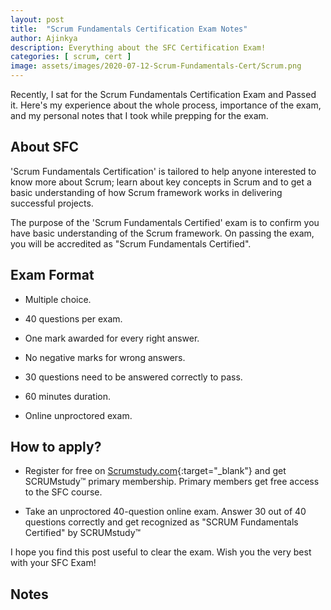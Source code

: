 ```yaml
---
layout: post
title:  "Scrum Fundamentals Certification Exam Notes"
author: Ajinkya
description: Everything about the SFC Certification Exam!
categories: [ scrum, cert ]
image: assets/images/2020-07-12-Scrum-Fundamentals-Cert/Scrum.png
---
```

Recently, I sat for the Scrum Fundamentals Certification Exam and Passed it. Here's my experience about the whole process, importance of the exam, and my personal notes that I took while prepping for the exam.

## About SFC

'Scrum Fundamentals Certification' is tailored to help anyone interested to know more about Scrum; learn about key concepts in Scrum and to get a basic understanding of how Scrum framework works in delivering successful projects.

The purpose of the 'Scrum Fundamentals Certified' exam is to confirm you have basic understanding of the Scrum framework. On passing the exam, you will be accredited as "Scrum Fundamentals Certified".


## Exam Format

+ Multiple choice.

+ 40 questions per exam.

+ One mark awarded for every right answer.

+ No negative marks for wrong answers.

+ 30 questions need to be answered correctly to pass.

+ 60 minutes duration.

+ Online unproctored exam.


## How to apply?

+ Register for free on [Scrumstudy.com](https://www.scrumstudy.com/Account/Register){:target="_blank"} and get SCRUMstudy™ primary membership. Primary members get free access to the SFC course.

+ Take an unproctored 40-question online exam. Answer 30 out of 40 questions correctly and get recognized as "SCRUM Fundamentals Certified" by SCRUMstudy™


I hope you find this post useful to clear the exam. Wish you the very best with your SFC Exam!

## Notes